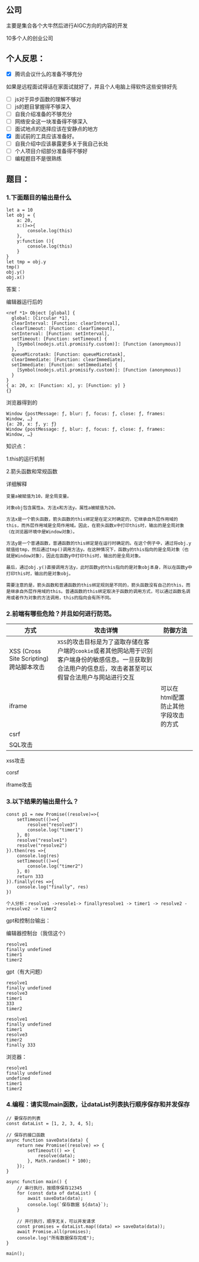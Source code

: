 ## 公司

主要是集合各个大牛然后进行AIGC方向的内容的开发

10多个人的创业公司

## 个人反思：

- [x] 腾讯会议什么的准备不够充分

如果是远程面试得话在家面试就好了，并且个人电脑上得软件这些安排好先

- [ ] js对于异步函数的理解不够对
- [ ] js的题目掌握得不够深入
- [ ] 自我介绍准备的不够充分
- [ ] 网络安全这一块准备得不够深入
- [ ] 面试地点的选择应该在安静点的地方
- [x] 面试前的工具应该准备好。
- [ ] 自我介绍中应该暴露更多关于我自己长处
- [ ] 个人项目介绍部分准备得不够好
- [ ] 编程题目不是很熟练

## 题目：

### 1.下面题目的输出是什么

```
let a = 10
let obj = {
    a: 20,
    x:()=>{
        console.log(this)
    },
    y:function (){
        console.log(this)
    }
}
let tmp = obj.y
tmp()
obj.y()
obj.x()
```

答案：

编辑器运行后的

```
<ref *1> Object [global] {
  global: [Circular *1],
  clearInterval: [Function: clearInterval],
  clearTimeout: [Function: clearTimeout],
  setInterval: [Function: setInterval],
  setTimeout: [Function: setTimeout] {
    [Symbol(nodejs.util.promisify.custom)]: [Function (anonymous)]
  },
  queueMicrotask: [Function: queueMicrotask],
  clearImmediate: [Function: clearImmediate],
  setImmediate: [Function: setImmediate] {
    [Symbol(nodejs.util.promisify.custom)]: [Function (anonymous)]
  }
}
{ a: 20, x: [Function: x], y: [Function: y] }
{}

```

浏览器得到的

```
Window {postMessage: ƒ, blur: ƒ, focus: ƒ, close: ƒ, frames: Window, …}
{a: 20, x: ƒ, y: ƒ}
Window {postMessage: ƒ, blur: ƒ, focus: ƒ, close: ƒ, frames: Window, …}
```

知识点：

1.this的运行机制

2.箭头函数和常规函数

详细解释

```
变量a被赋值为10，是全局变量。

对象obj包含属性a、方法x和方法y。属性a被赋值为20。

方法x是一个箭头函数，箭头函数的this绑定是在定义时确定的，它继承自外层作用域的this，而外层作用域是全局作用域。因此，在箭头函数x中打印this时，输出的是全局对象（在浏览器环境中是Window对象）。

方法y是一个普通函数，普通函数的this绑定是在运行时确定的。在这个例子中，通过将obj.y赋值给tmp，然后通过tmp()调用方法y。在这种情况下，函数y的this指向的是全局对象（也就是Window对象），因此在函数y中打印this时，输出的是全局对象。

最后，通过obj.y()直接调用方法y，此时函数y的this指向的是对象obj本身，所以在函数y中打印this时，输出的是对象obj。

需要注意的是，箭头函数和普通函数的this绑定规则是不同的，箭头函数没有自己的this，而是继承自外层作用域的this。普通函数的this绑定取决于函数的调用方式，可以通过函数名调用或者作为对象的方法调用，this的指向会有所不同。
```

### 2.前端有哪些危险？并且如何进行防范。

| 方式                                    | 攻击详情                                                     | 防御方法                             |
| --------------------------------------- | ------------------------------------------------------------ | ------------------------------------ |
| XSS (Cross Site Scripting) 跨站脚本攻击 | `XSS`的攻击目标是为了盗取存储在客户端的`cookie`或者其他网站用于识别客户端身份的敏感信息。一旦获取到合法用户的信息后，攻击者甚至可以假冒合法用户与网站进行交互 |                                      |
| iframe                                  |                                                              | 可以在html配置防止其他字段攻击的方式 |
| csrf                                    |                                                              |                                      |
| SQL攻击                                 |                                                              |                                      |

xss攻击

corsf

iframe攻击

### 3.以下结果的输出是什么？

```
const p1 = new Promise((resolve)=>{
    setTimeout(()=>{
        resolve("resolve3")
        console.log("timer1")
    }, 0)
    resolve("resolve1")
    resolve("resolve2")
}).then(res =>{
    console.log(res)
    setTimeout(()=>{
        console.log("timer2")
    }, 0)
    return 333
}).finally(res =>{
    console.log("finally", res)
})
```

```
个人分析：resolve1 ->resole1-> finallyresolve1 -> timer1 -> resolve2 ->resolve2 -> timer2
```

gpt和控制台输出：

编辑器控制台（我信这个）

```
resolve1
finally undefined
timer1
timer2
```

gpt（有大问题）

```
resolve1
finally undefined
resolve3
timer1
333
timer2
```

```
resolve1
finally undefined
timer1
resolve3
timer2
finally 333
```

浏览器：

```
resolve1
finally undefined
undefined
timer1
timer2
```

### 4.编程：请实现main函数，让dataList列表执行顺序保存和并发保存

```
// 要保存的列表
const dataList = [1, 2, 3, 4, 5];

// 保存的接口函数
async function saveData(data) {
    return new Promise((resolve) => {
        setTimeout(() => {
            resolve(data);
        }, Math.random() * 100);
    });
}

async function main() {
    // 串行执行，按顺序保存12345
    for (const data of dataList) {
        await saveData(data);
        console.log(`保存数据 ${data}`);
    }

    // 并行执行，顺序无关，可以并发请求
    const promises = dataList.map((data) => saveData(data));
    await Promise.all(promises);
    console.log("所有数据保存完成");
}

main();
```

